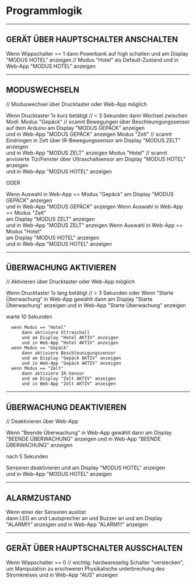 # Programmlogik 

---------------------------------------------------------
## GERÄT ÜBER HAUPTSCHALTER ANSCHALTEN

Wenn Wippschalter == 1
   dann Powerbank auf high schalten 
   und am Display "MODUS HOTEL" anzeigen          // Modus "Hotel" als Default-Zustand
   und in Web-App "MODUS HOTEL" anzeigen

---------------------------------------------------------
## MODUSWECHSELN
// Moduswechsel über Drucktaster oder Web-App möglich

Wenn Drucktaster 1x kurz betätigt         // < 3 Sekunden
   dann Wechsel zwischen Modi:
      Modus "Gepäck"             // scannt Bewegungen über Beschleunigungssensor auf dem Arduino
         am Display "MODUS GEPÄCK" anzeigen        
         und in Web-App "MODUS GEPÄCK" anzeigen
      Modus "Zelt"               // scannt Eindringen in Zelt über IR-Bewegungssensor
         am Display "MODUS ZELT" anzeigen        
         und in Web-App "MODUS ZELT" anzeigen
      Modus "Hotel"              // scannt anvisierte Tür/Fenster über Ultraschallsensor
         am Display "MODUS HOTEL" anzeigen        
         und in Web-App "MODUS HOTEL" anzeigen

ODER

Wenn Auswahl in Web-App == Modus "Gepäck"
   am Display "MODUS GEPÄCK" anzeigen        
   und in Web-App "MODUS GEPÄCK" anzeigen
Wenn Auswahl in Web-App == Modus "Zelt"          
   am Display "MODUS ZELT" anzeigen        
   und in Web-App "MODUS ZELT" anzeigen
Wenn Auswahl in Web-App == Modus "Hotel"         
   am Display "MODUS HOTEL" anzeigen        
   und in Web-App "MODUS HOTEL" anzeigen

---------------------------------------------------------
## ÜBERWACHUNG AKTIVIEREN
// Aktivieren über Drucktaster oder Web-App möglich

Wenn Drucktaster 1x lang betätigt         // > 3 Sekunden
oder 
Wenn "Starte Überwachung" in Web-App gewählt
   dann am Display "Starte Überwachung" anzeigen
   und in Web-App "Starte Überwachung" anzeigen

   warte 10 Sekunden
   
      wenn Modus == "Hotel"
          dann aktiviere Ultraschall
          und am Display "Hotel AKTIV" anzeigen
          und in Web-App "Hotel AKTIV" anzeigen
      wenn Modus == "Gepäck"
          dann aktiviere Beschleunigungssensor
          und am Display "Gepäck AKTIV" anzeigen
          und in Web-App "Gepäck AKTIV" anzeigen
      wenn Modus == "Zelt"
          dann aktiviere IR-Sensor
          und am Display "Zelt AKTIV" anzeigen
          und in Web-App "Zelt AKTIV" anzeigen

---------------------------------------------------------
## ÜBERWACHUNG DEAKTIVIEREN
// Deaktivieren über Web-App

Wenn "Beende Überwachung" in Web-App gewählt
   dann am Display "BEENDE ÜBERWACHUNG" anzeigen
   und in Web-App "BEENDE ÜBERWACHUNG" anzeigen 

   nach 5 Sekunden

   Sensoren deaktivieren
   und am Display "MODUS HOTEL" anzeigen        
   und in Web-App "MODUS HOTEL" anzeigen
       
---------------------------------------------------------
## ALARMZUSTAND

Wenn einer der Sensoren auslöst        
   dann LED an
   und Lautsprecher an
   und Buzzer an
   und am Display "ALARM!!!" anzeigen
   und in Web-App "ALARM!!!" anzeigen

---------------------------------------------------------
## GERÄT ÜBER HAUPTSCHALTER AUSSCHALTEN

Wenn Wippschalter == 0                // wichtig: hardwareseitig Schalter "verstecken", um Manipulation zu erschweren
   Physikalische unterbrechung des Stromkreises
   und in Web-App "AUS" anzeigen
